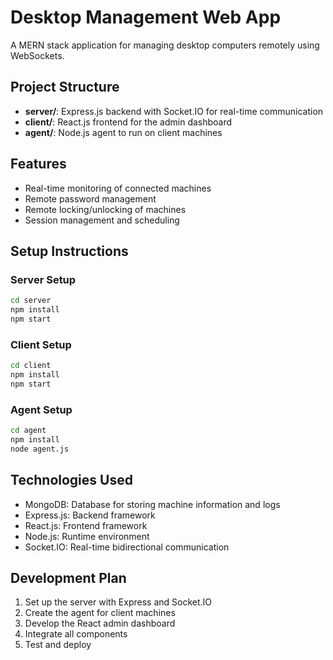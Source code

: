 # Desktop Management Web App

A MERN stack application for managing desktop computers remotely using WebSockets.

## Project Structure

- **server/**: Express.js backend with Socket.IO for real-time communication
- **client/**: React.js frontend for the admin dashboard
- **agent/**: Node.js agent to run on client machines

## Features

- Real-time monitoring of connected machines
- Remote password management
- Remote locking/unlocking of machines
- Session management and scheduling

## Setup Instructions

### Server Setup
```bash
cd server
npm install
npm start
```

### Client Setup
```bash
cd client
npm install
npm start
```

### Agent Setup
```bash
cd agent
npm install
node agent.js
```

## Technologies Used

- MongoDB: Database for storing machine information and logs
- Express.js: Backend framework
- React.js: Frontend framework
- Node.js: Runtime environment
- Socket.IO: Real-time bidirectional communication

## Development Plan

1. Set up the server with Express and Socket.IO
2. Create the agent for client machines
3. Develop the React admin dashboard
4. Integrate all components
5. Test and deploy 